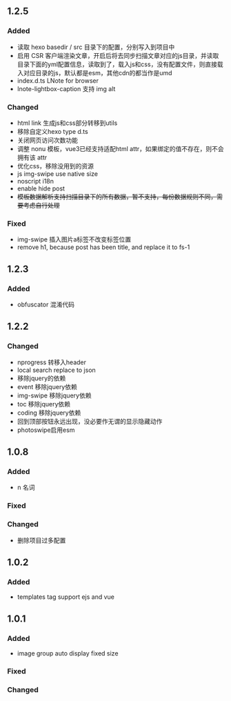 ## 1.2.5

### Added

- 读取 hexo basedir / src 目录下的配置，分别写入到项目中
- 启用 CSR 客户端渲染文章，开启后将去同步扫描文章对应的js目录，并读取目录下面的yml配置信息，读取到了，载入js和css，没有配置文件，则直接载入对应目录的js，默认都是esm，其他cdn的都当作是umd
- index.d.ts LNote for browser
- lnote-lightbox-caption 支持 img alt

### Changed

- html link 生成js和css部分转移到utils
- 移除自定义hexo type d.ts
- 关闭网页访问次数功能
- 调整 nonu 模板，vue3已经支持适配html attr，如果绑定的值不存在，则不会拥有该 attr
- 优化css，移除没用到的资源
- js img-swipe use native size
- noscript i18n
- enable hide post
- ~~模板数据解析支持扫描目录下的所有数据，暂不支持，每份数据规则不同，需要考虑自行处理~~

### Fixed

- img-swipe 插入图片a标签不改变标签位置
- remove h1, because post has been title, and replace it to fs-1

## 1.2.3

### Added

- obfuscator 混淆代码

## 1.2.2

### Changed
- nprogress 转移入header
- local search replace to json
- 移除jquery的依赖
- event 移除jquery依赖
- img-swipe 移除jquery依赖
- toc 移除jquery依赖
- coding 移除jquery依赖
- 回到顶部按钮永远出现，没必要作无谓的显示隐藏动作
- photoswipe启用esm

## 1.0.8
### Added
- n 名词

### Fixed

### Changed
- 删除项目过多配置

## 1.0.2

### Added
- templates tag support ejs and vue

## 1.0.1

### Added
- image group auto display fixed size

### Fixed

### Changed